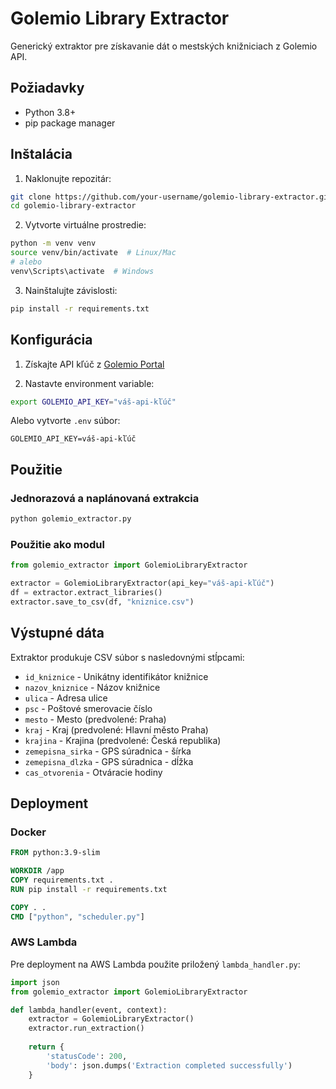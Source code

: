 # Golemio Library Extractor

Generický extraktor pre získavanie dát o mestských knižniciach z Golemio API.

## Požiadavky

- Python 3.8+
- pip package manager

## Inštalácia

1. Naklonujte repozitár:
```bash
git clone https://github.com/your-username/golemio-library-extractor.git
cd golemio-library-extractor
```

2. Vytvorte virtuálne prostredie:
```bash
python -m venv venv
source venv/bin/activate  # Linux/Mac
# alebo
venv\Scripts\activate  # Windows
```

3. Nainštalujte závislosti:
```bash
pip install -r requirements.txt
```

## Konfigurácia

1. Získajte API kľúč z [Golemio Portal](https://api.golemio.cz/api-keys)

2. Nastavte environment variable:
```bash
export GOLEMIO_API_KEY="váš-api-kľúč"
```

Alebo vytvorte `.env` súbor:
```
GOLEMIO_API_KEY=váš-api-kľúč
```

## Použitie

### Jednorazová a naplánovaná extrakcia
```bash
python golemio_extractor.py
```

### Použitie ako modul
```python
from golemio_extractor import GolemioLibraryExtractor

extractor = GolemioLibraryExtractor(api_key="váš-api-kľúč")
df = extractor.extract_libraries()
extractor.save_to_csv(df, "kniznice.csv")
```

## Výstupné dáta

Extraktor produkuje CSV súbor s nasledovnými stĺpcami:
- `id_kniznice` - Unikátny identifikátor knižnice
- `nazov_kniznice` - Názov knižnice
- `ulica` - Adresa ulice
- `psc` - Poštové smerovacie číslo
- `mesto` - Mesto (predvolené: Praha)
- `kraj` - Kraj (predvolené: Hlavní město Praha)
- `krajina` - Krajina (predvolené: Česká republika)
- `zemepisna_sirka` - GPS súradnica - šírka
- `zemepisna_dlzka` - GPS súradnica - dĺžka
- `cas_otvorenia` - Otváracie hodiny

## Deployment

### Docker
```dockerfile
FROM python:3.9-slim

WORKDIR /app
COPY requirements.txt .
RUN pip install -r requirements.txt

COPY . .
CMD ["python", "scheduler.py"]
```

### AWS Lambda
Pre deployment na AWS Lambda použite priložený `lambda_handler.py`:
```python
import json
from golemio_extractor import GolemioLibraryExtractor

def lambda_handler(event, context):
    extractor = GolemioLibraryExtractor()
    extractor.run_extraction()
    
    return {
        'statusCode': 200,
        'body': json.dumps('Extraction completed successfully')
    }
```

